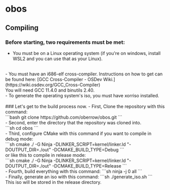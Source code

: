 # obos
## Compiling
### Before starting, two requirements must be met:
- You must be on a Linux operating system (if you're on windows, install WSL2 and you can use that as your Linux).
<br>
- You must have an i686-elf cross-compiler. Instructions on how to get can be found here: [GCC Cross-Compiler - OSDev Wiki.](https://wiki.osdev.org/GCC_Cross-Compiler)
<br>You will need GCC 11.4.0 and binutils 2.40.
<br>
- To generate the operating system's iso, you must have xorriso installed.
<br>
<br>
### Let's get to the build process now.
- First, Clone the repository with this command:
<br>
```bash
git clone https://github.com/oberrow/obos.git
```
<br>
- Second, enter the directory that the repository was cloned into.
<br>
```sh
cd obos
```
<br>
- Third, configure CMake with this command if you want to compile in debug mode:
<br>
```sh
cmake ./ -G Ninja -DLINKER_SCRIPT=kernel/linker.ld "-DOUTPUT_DIR=./out" -DCMAKE_BUILD_TYPE=Debug
```
<br>
or like this to compile in release mode:
<br>
```sh
cmake ./ -G Ninja -DLINKER_SCRIPT=kernel/linker.ld "-DOUTPUT_DIR=./out" -DCMAKE_BUILD_TYPE=Release
```
<br>
- Fourth, build everything with this command:
```sh
ninja -j 0 all
```
<br>
- Finally, generate an iso with this command:
```sh
./generate_iso.sh
```
<br>
This iso will be stored in the release directory.